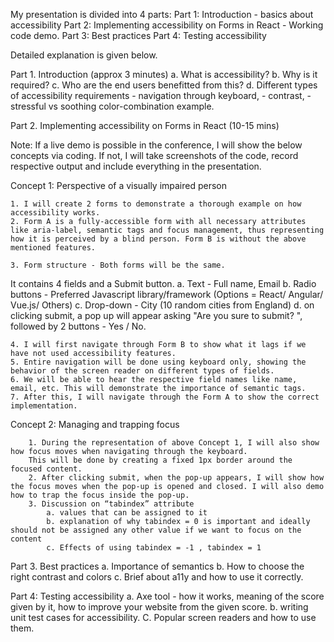 My presentation is divided into 4 parts:
Part 1: Introduction - basics about accessibility
Part 2: Implementing accessibility on Forms in React - Working code demo.
Part 3: Best practices
Part 4: Testing accessibility

Detailed explanation is given below.

Part 1. Introduction (approx 3 minutes)
	a. What is accessibility? 
	b. Why is it required?
	c. Who are the end users benefitted from this?
	d. Different types of accessibility requirements
		- navigation through keyboard, 
		- contrast, 
		- stressful vs soothing color-combination example.

Part 2. Implementing accessibility on Forms in React (10-15 mins)

Note: If a live demo is possible in the conference, I will show the below concepts via coding.
If not, I will take screenshots of the code, record respective output and include everything in the presentation.

 Concept 1: Perspective of a visually impaired person
	
	1. I will create 2 forms to demonstrate a thorough example on how accessibility works.
	2. Form A is a fully-accessible form with all necessary attributes like aria-label, semantic tags and focus management, thus representing how it is perceived by a blind person. Form B is without the above mentioned features.

	3. Form structure - Both forms will be the same.
	
  It contains 4 fields and a Submit button.
		a. Text - Full name, Email
		b. Radio buttons - Preferred Javascript library/framework (Options = React/ Angular/ Vue.js/ Others)
		c. Drop-down - City (10 random cities from England)
		d. on clicking submit, a pop up will appear asking "Are you sure to submit? ", followed by 2 buttons - Yes / No.
	
	4. I will first navigate through Form B to show what it lags if we have not used accessibility features.
	5. Entire navigation will be done using keyboard only, showing the behavior of the screen reader on different types of fields.
	6. We will be able to hear the respective field names like name, email, etc. This will demonstrate the importance of semantic tags.
	7. After this, I will navigate through the Form A to show the correct implementation.
	
Concept 2: Managing and trapping focus
	
		1. During the representation of above Concept 1, I will also show how focus moves when navigating through the keyboard. 
		This will be done by creating a fixed 1px border around the focused content.
		2. After clicking submit, when the pop-up appears, I will show how the focus moves when the pop-up is opened and closed. I will also demo how to trap the focus inside the pop-up.
		3. Discussion on “tabindex” attribute
			a. values that can be assigned to it
			b. explanation of why tabindex = 0 is important and ideally should not be assigned any other value if we want to focus on the content 
			c. Effects of using tabindex = -1 , tabindex = 1
		
Part 3. Best practices 
	a. Importance of semantics
	b. How to choose the right contrast and colors
	c. Brief about a11y and how to use it correctly.

Part 4: Testing accessibility
	a. Axe tool - how it works, meaning of the score given by it, how to improve your website from the given score.
	b. writing unit test cases for accessibility.
	C. Popular screen readers and how to use them.
